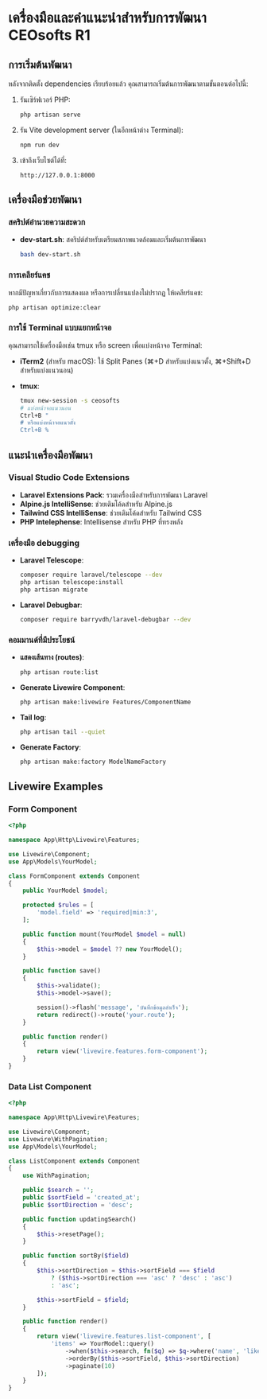 # เครื่องมือและคำแนะนำสำหรับการพัฒนา CEOsofts R1

## การเริ่มต้นพัฒนา

หลังจากติดตั้ง dependencies เรียบร้อยแล้ว คุณสามารถเริ่มต้นการพัฒนาตามขั้นตอนต่อไปนี้:

1. รันเซิร์ฟเวอร์ PHP:

    ```bash
    php artisan serve
    ```

2. รัน Vite development server (ในอีกหน้าต่าง Terminal):

    ```bash
    npm run dev
    ```

3. เข้าถึงเว็บไซต์ได้ที่:
    ```
    http://127.0.0.1:8000
    ```

## เครื่องมือช่วยพัฒนา

### สคริปต์อำนวยความสะดวก

-   **dev-start.sh**: สคริปต์สำหรับเตรียมสภาพแวดล้อมและเริ่มต้นการพัฒนา
    ```bash
    bash dev-start.sh
    ```

### การเคลียร์แคช

หากมีปัญหาเกี่ยวกับการแสดงผล หรือการเปลี่ยนแปลงไม่ปรากฏ ให้เคลียร์แคช:

```bash
php artisan optimize:clear
```

### การใช้ Terminal แบบแยกหน้าจอ

คุณสามารถใช้เครื่องมือเช่น tmux หรือ screen เพื่อแบ่งหน้าจอ Terminal:

-   **iTerm2** (สำหรับ macOS): ใช้ Split Panes (⌘+D สำหรับแบ่งแนวตั้ง, ⌘+Shift+D สำหรับแบ่งแนวนอน)

-   **tmux**:
    ```bash
    tmux new-session -s ceosofts
    # แบ่งหน้าจอแนวนอน
    Ctrl+B "
    # หรือแบ่งหน้าจอแนวตั้ง
    Ctrl+B %
    ```

## แนะนำเครื่องมือพัฒนา

### Visual Studio Code Extensions

-   **Laravel Extensions Pack**: รวมเครื่องมือสำหรับการพัฒนา Laravel
-   **Alpine.js IntelliSense**: ช่วยเติมโค้ดสำหรับ Alpine.js
-   **Tailwind CSS IntelliSense**: ช่วยเติมโค้ดสำหรับ Tailwind CSS
-   **PHP Intelephense**: Intellisense สำหรับ PHP ที่ทรงพลัง

### เครื่องมือ debugging

-   **Laravel Telescope**:

    ```bash
    composer require laravel/telescope --dev
    php artisan telescope:install
    php artisan migrate
    ```

-   **Laravel Debugbar**:
    ```bash
    composer require barryvdh/laravel-debugbar --dev
    ```

### คอมมานด์ที่มีประโยชน์

-   **แสดงเส้นทาง (routes)**:

    ```bash
    php artisan route:list
    ```

-   **Generate Livewire Component**:

    ```bash
    php artisan make:livewire Features/ComponentName
    ```

-   **Tail log**:

    ```bash
    php artisan tail --quiet
    ```

-   **Generate Factory**:
    ```bash
    php artisan make:factory ModelNameFactory
    ```

## Livewire Examples

### Form Component

```php
<?php

namespace App\Http\Livewire\Features;

use Livewire\Component;
use App\Models\YourModel;

class FormComponent extends Component
{
    public YourModel $model;

    protected $rules = [
        'model.field' => 'required|min:3',
    ];

    public function mount(YourModel $model = null)
    {
        $this->model = $model ?? new YourModel();
    }

    public function save()
    {
        $this->validate();
        $this->model->save();

        session()->flash('message', 'บันทึกข้อมูลสำเร็จ');
        return redirect()->route('your.route');
    }

    public function render()
    {
        return view('livewire.features.form-component');
    }
}
```

### Data List Component

```php
<?php

namespace App\Http\Livewire\Features;

use Livewire\Component;
use Livewire\WithPagination;
use App\Models\YourModel;

class ListComponent extends Component
{
    use WithPagination;

    public $search = '';
    public $sortField = 'created_at';
    public $sortDirection = 'desc';

    public function updatingSearch()
    {
        $this->resetPage();
    }

    public function sortBy($field)
    {
        $this->sortDirection = $this->sortField === $field
            ? ($this->sortDirection === 'asc' ? 'desc' : 'asc')
            : 'asc';

        $this->sortField = $field;
    }

    public function render()
    {
        return view('livewire.features.list-component', [
            'items' => YourModel::query()
                ->when($this->search, fn($q) => $q->where('name', 'like', "%{$this->search}%"))
                ->orderBy($this->sortField, $this->sortDirection)
                ->paginate(10)
        ]);
    }
}
```

